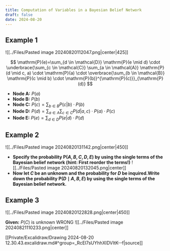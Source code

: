 ```yaml
---
title: Computation of Variables in a Bayesian Belief Network
draft: false
date: 2024-08-20
---
```


## Example 1 

![[../Files/Pasted image 20240820112047.png|center|425]]


$$
\mathrm{P}(e)=\sum_{d \in \mathcal{D}} \mathrm{P}(e \mid d) \cdot \underbrace{\sum_{c \in \mathcal{C}} \sum_{a \in \mathcal{A}} \mathrm{P}(d \mid c, a) \cdot \mathrm{P}(a) \cdot \overbrace{\sum_{b \in \mathcal{B}} \mathrm{P}(c \mid b) \cdot \mathrm{P}(b)}^{\mathrm{P}(c)}}_{\mathrm{P}(d)}
$$

-  **Node A:** $P(a)$
-  **Node B:** $P(b)$
-  **Node C:** $P(c) = \sum_{b \in B} P(c|b) \cdot P(b)$
-  **Node D:** $P(d) = \sum_{a \in A} \sum_{c \in C} P(d|a,c) \cdot P(a) \cdot P(c)$
-  **Node E:** $P(e) = \sum_{d \in D} P(e|d) \cdot P(d)$
## Example 2 
![[../Files/Pasted image 20240820131142.png|center|450]]

- **Specify the probability $\mathrm{P}(A, B, C, D, E)$ by using the single terms of the Bayesian belief network (hint: First reorder the terms!)**
	![[../Files/Pasted image 20240820132045.png|center]]
- **Now let $C$ be an unknown and the probability for $D$ be inquired.Write down the probability $\mathrm{P}(D \mid A, B, E)$ by using the single terms of the Bayesian belief network.**

## Example 3 
![[../Files/Pasted image 20240820122828.png|center|450]]

**Given:** $P(C)$ is unknown 
WRONG
![[../Files/Pasted image 20240821110233.png|center]]


[[Private/Excalidraw/Drawing 2024-08-20 12.30.43.excalidraw.md#^group=_RcEI7sUYhhXIDVItK--f|source]]

